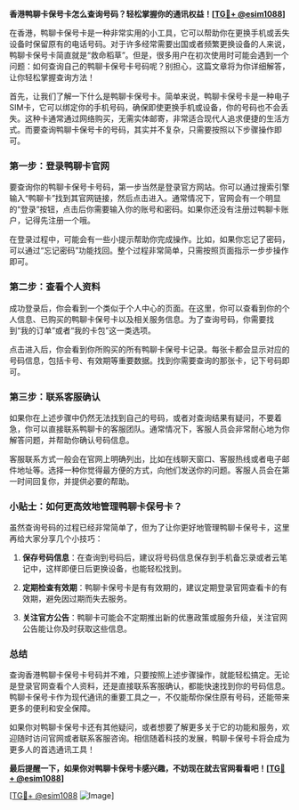 **香港鸭聊卡保号卡怎么查询号码？轻松掌握你的通讯权益！[[TG💪+ @esim1088](https://t.me/s/esim1088)]**

在香港，鸭聊卡保号卡是一种非常实用的小工具，它可以帮助你在更换手机或丢失设备时保留原有的电话号码。对于许多经常需要出国或者频繁更换设备的人来说，鸭聊卡保号卡简直就是“救命稻草”。但是，很多用户在初次使用时可能会遇到一个问题：如何查询自己的鸭聊卡保号卡号码呢？别担心，这篇文章将为你详细解答，让你轻松掌握查询方法！

首先，让我们了解一下什么是鸭聊卡保号卡。简单来说，鸭聊卡保号卡是一种电子SIM卡，它可以绑定你的手机号码，确保即使更换手机或设备，你的号码也不会丢失。这种卡通常通过网络购买，无需实体邮寄，非常适合现代人追求便捷的生活方式。而要查询鸭聊卡保号卡的号码，其实并不复杂，只需要按照以下步骤操作即可。

### 第一步：登录鸭聊卡官网

要查询你的鸭聊卡保号卡号码，第一步当然是登录官方网站。你可以通过搜索引擎输入“鸭聊卡”找到其官网链接，然后点击进入。通常情况下，官网会有一个明显的“登录”按钮，点击后你需要输入你的账号和密码。如果你还没有注册过鸭聊卡账户，记得先注册一个哦。

在登录过程中，可能会有一些小提示帮助你完成操作。比如，如果你忘记了密码，可以通过“忘记密码”功能找回。整个过程非常简单，只需按照页面指示一步步操作即可。

### 第二步：查看个人资料

成功登录后，你会看到一个类似于个人中心的页面。在这里，你可以查看到你的个人信息、已购买的鸭聊卡保号卡以及相关服务信息。为了查询号码，你需要找到“我的订单”或者“我的卡包”这一类选项。

点击进入后，你会看到你所购买的所有鸭聊卡保号卡记录。每张卡都会显示对应的号码信息，包括卡号、有效期等重要数据。找到你需要查询的那张卡，记下号码即可。

### 第三步：联系客服确认

如果你在上述步骤中仍然无法找到自己的号码，或者对查询结果有疑问，不要着急，你可以直接联系鸭聊卡的客服团队。通常情况下，客服人员会非常耐心地为你解答问题，并帮助你确认号码信息。

客服联系方式一般会在官网上明确列出，比如在线聊天窗口、客服热线或者电子邮件地址等。选择一种你觉得最方便的方式，向他们发送你的问题。客服人员会在第一时间回复你，并提供必要的帮助。

### 小贴士：如何更高效地管理鸭聊卡保号卡？

虽然查询号码的过程已经非常简单了，但为了让你更好地管理鸭聊卡保号卡，这里再给大家分享几个小技巧：

1. **保存号码信息**：在查询到号码后，建议将号码信息保存到手机备忘录或者云笔记中，这样即便日后更换设备，也能轻松找到。
   
2. **定期检查有效期**：鸭聊卡保号卡是有有效期的，建议定期登录官网查看卡的有效期，避免因过期而失去服务。

3. **关注官方公告**：鸭聊卡可能会不定期推出新的优惠政策或服务升级，关注官网公告能让你及时获取这些信息。

### 总结

查询香港鸭聊卡保号卡号码并不难，只要按照上述步骤操作，就能轻松搞定。无论是登录官网查看个人资料，还是直接联系客服确认，都能快速找到你的号码信息。鸭聊卡保号卡作为现代通讯的重要工具之一，不仅能帮你保住原有号码，还能带来更多的便利和安全保障。

如果你对鸭聊卡保号卡还有其他疑问，或者想要了解更多关于它的功能和服务，欢迎随时访问官网或者联系客服咨询。相信随着科技的发展，鸭聊卡保号卡将会成为更多人的首选通讯工具！

**最后提醒一下，如果你对鸭聊卡保号卡感兴趣，不妨现在就去官网看看吧！[[TG💪+ @esim1088](https://t.me/s/esim1088)]**

[[TG💪+ @esim1088](https://t.me/s/esim1088) ![Image](https://i.postimg.cc/4NQfJmqS/Snipaste-2025-05-13-00-14-12.png)]